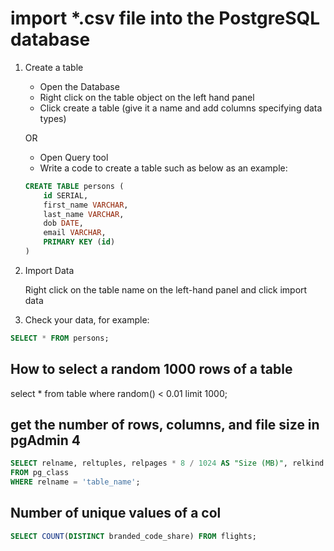  # import *.csv file into the PostgreSQL database 

1. Create a table
    - Open the Database
    - Right click on the table object on the left hand panel
    - Click create a table (give it a name and add columns specifying data types)

    OR
    - Open Query tool
    - Write a code to create a table such as below as an example:

    ``` SQL
    CREATE TABLE persons (
        id SERIAL,
        first_name VARCHAR,
        last_name VARCHAR,
        dob DATE,
        email VARCHAR,
        PRIMARY KEY (id)
    )
    ```

2. Import Data

    Right click on the table name on the left-hand panel and click import data

3. Check your data, for example:

 ``` SQL
SELECT * FROM persons;
```

## How to select a random 1000 rows of a table
select * from table where random() < 0.01 limit 1000;

## get the number of rows, columns, and file size in pgAdmin 4
``` sql
SELECT relname, reltuples, relpages * 8 / 1024 AS "Size (MB)", relkind 
FROM pg_class 
WHERE relname = 'table_name';
```
## Number of unique values of a col

``` sql
SELECT COUNT(DISTINCT branded_code_share) FROM flights;
```
